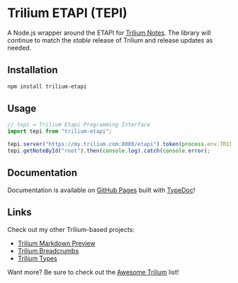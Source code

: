 # Trilium ETAPI (TEPI)

A Node.js wrapper around the ETAPI for [Trilium Notes](https://github.com/zadam/trilium). The library will continue to match the *stable* release of Trilium and release updates as needed.

## Installation

```sh
npm install trilium-etapi
```

## Usage

```js
// tepi = Trilium Etapi Programming Interface
import tepi from "trilium-etapi";

tepi.server("https://my.trilium.com:8080/etapi").token(process.env.TRILIUM_TOKEN);
tepi.getNoteById("root").then(console.log).catch(console.error);
```

## Documentation

Documentation is available on [GitHub Pages](https://rauenzi.github.io/trilium-etapi) built with [TypeDoc](https://typedoc.org)!

## Links

Check out my other Trilium-based projects:
- [Trilium Markdown Preview](https://github.com/rauenzi/Trilium-MarkdownPreview/)
- [Trilium Breadcrumbs](https://github.com/rauenzi/Trilium-Breadcrumbs)
- [Trilium Types](https://github.com/rauenzi/trilium-types)

Want more? Be sure to check out the [Awesome Trilium](https://github.com/Nriver/awesome-trilium) list!